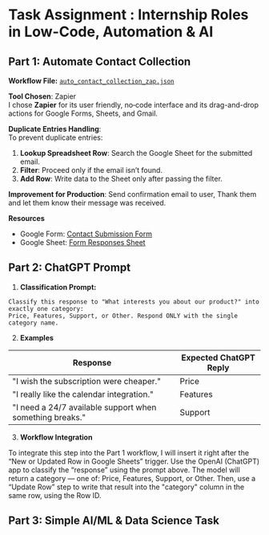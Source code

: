 # Task Assignment : Internship Roles in Low-Code, Automation & AI

## Part 1: Automate Contact Collection

**Workflow File:** [`auto_contact_collection_zap.json`](./Contatct_collection_zap.json)

**Tool Chosen**: Zapier  
I chose **Zapier** for its user friendly, no‑code interface and its drag-and-drop actions for Google Forms, Sheets, and Gmail.

**Duplicate Entries Handling**:  
To prevent duplicate entries:  
1. **Lookup Spreadsheet Row**: Search the Google Sheet for the submitted email.  
2. **Filter**: Proceed only if the email isn’t found.  
3. **Add Row**: Write data to the Sheet only after passing the filter.

**Improvement for Production**: 
Send confirmation email to user, Thank them and let them know their message was received.

**Resources**
- Google Form: [Contact Submission Form](https://docs.google.com/forms/d/e/1FAIpQLSfRP0vGM0AptfBE5TVtM3aAJHdJ9tB7CVnEjVCOi3Du6xeFXA/viewform?usp=header)
- Google Sheet: [Form Responses Sheet](https://docs.google.com/spreadsheets/d/1b2oaXDHNjEb8Sz950NKWIWWvY8DyxQS6bj4WJzmfQ1g/edit?usp=sharing)

## Part 2: ChatGPT Prompt
1. **Classification Prompt:**
```
Classify this response to "What interests you about our product?" into exactly one category:  
Price, Features, Support, or Other. Respond ONLY with the single category name.
```

2. **Examples**
   
  | Response                                  | Expected ChatGPT Reply |  
|----------------------------------------------------|------------------------|  
| "I wish the subscription were cheaper."            | Price                  |  
| "I really like the calendar integration."          | Features               |  
| "I need a 24/7 available support when something breaks." | Support            |  

3. **Workflow Integration** 

To integrate this step into the Part 1 workflow, I will insert it right after the “New or Updated Row in Google Sheets” trigger. Use the OpenAI (ChatGPT) app to classify the “response” using the prompt above. The model will return a category — one of: Price, Features, Support, or Other. Then, use a “Update Row” step to write that result into the "category" column in the same row, using the Row ID.  

## Part 3: Simple AI/ML & Data Science Task 
